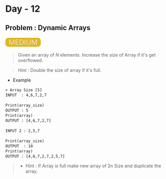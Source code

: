 # Day - 12

## Problem : Dynamic Arrays

<img src="../.assets/medium.png" height="30px">

> Given an array of <i>N</i> elements. Increase the size of Array if it's get overflowed.

> Hint : Double the size of array if it's full.

- Example

```
> Array Size [5]
INPUT  : 4,6,7,2,7

Print(array_size)
OUTPUT : 5
Print(array)
OUTPUT : [4,6,7,2,7]

INPUT 2 : 2,5,7

Print(array_size)
OUTPUT  : 10
Print(array)
OUTPUT : [4,6,7,2,7,2,5,7]
```

> - Hint : If Array is full make new array of 2n Size and duplicate the array.
